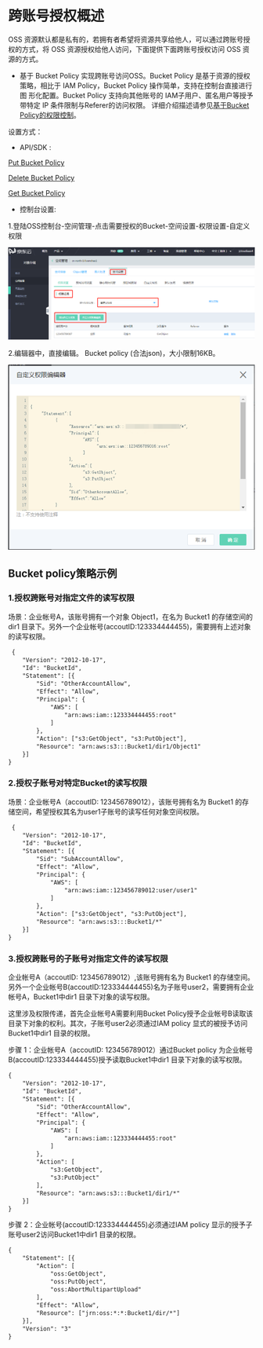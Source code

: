 # 跨账号授权概述

OSS 资源默认都是私有的，若拥有者希望将资源共享给他人，可以通过跨账号授权的方式，将 OSS 资源授权给他人访问，下面提供下面跨账号授权访问 OSS 资源的方式。

- 基于 Bucket Policy 实现跨账号访问OSS。Bucket Policy 是基于资源的授权策略，相比于 IAM Policy，Bucket Policy 操作简单，支持在控制台直接进行图
形化配置。Bucket Policy 支持向其他账号的 IAM子用户、匿名用户等授予带特定 IP 条件限制与Referer的访问权限。
详细介绍描述请参见[基于Bucket Policy的权限控制](../../Operation-Guide/Access-Control/Access-Control-Base-On-Bucket-Policy.md)。

设置方式：

* API/SDK :

[Put Bucket Policy](../../API-Reference-S3-Compatible/Compatibility-API/Operations-On-Bucket/Put-Bucket-Policy-2.md)

[Delete Bucket Policy](../../API-Reference-S3-Compatible/Compatibility-API/Operations-On-Bucket/Delete-Bucket-Policy-2.md)

[Get Bucket Policy](../../API-Reference-S3-Compatible/Compatibility-API/Operations-On-Bucket/Get-Bucket-Policy-2.md)

* 控制台设置:

1.登陆OSS控制台-空间管理-点击需要授权的Bucket-空间设置-权限设置-自定义权限

![Bucket Policy](../../../../../image/Object-Storage-Service/OSS-118.png)

2.编辑器中，直接编辑。
Bucket policy (合法json)，大小限制16KB。

![Bucket Policy](../../../../../image/Object-Storage-Service/OSS-119.png)

## Bucket policy策略示例

### 1.授权跨账号对指定文件的读写权限

场景：企业帐号A，该账号拥有一个对象 Object1，在名为 Bucket1 的存储空间的 dir1 目录下。另外一个企业帐号(accoutID:123334444455)，需要拥有上述对象的读写权限。

```
 {
	"Version": "2012-10-17",
	"Id": "BucketId",
	"Statement": [{
		"Sid": "OtherAccountAllow",
		"Effect": "Allow",
		"Principal": {
			"AWS": [
				"arn:aws:iam::123334444455:root"
			]
		},
		"Action": ["s3:GetObject", "s3:PutObject"],
		"Resource": "arn:aws:s3:::Bucket1/dir1/Object1"
	}]
}
```
### 2.授权子账号对特定Bucket的读写权限

场景：企业帐号A（accoutID: 123456789012），该账号拥有名为 Bucket1 的存储空间，希望授权其名为user1子账号的读写任何对象空间权限。

```
 {
	"Version": "2012-10-17",
	"Id": "BucketId",
	"Statement": [{
		"Sid": "SubAccountAllow",
		"Effect": "Allow",
		"Principal": {
			"AWS": [
				"arn:aws:iam::123456789012:user/user1"
			]
		},
		"Action": ["s3:GetObject", "s3:PutObject"],
		"Resource": "arn:aws:s3:::Bucket1/*"
	}]
}
```
### 3.授权跨账号的子账号对指定文件的读写权限


企业帐号A（accoutID: 123456789012）,该账号拥有名为 Bucket1 的存储空间。另外一个企业帐号B(accoutID:123334444455)名为子账号user2，需要拥有企业帐号A，Bucket1中dir1 目录下对象的读写权限。

这里涉及权限传递，首先企业帐号A需要利用Bucket Policy授予企业帐号B读取该目录下对象的权利。其次，子账号user2必须通过IAM policy 显式的被授予访问Bucket1中dir1 目录的权限。

步骤 1：企业帐号A（accoutID: 123456789012）通过Bucket policy 为企业帐号B(accoutID:123334444455)授予读取Bucket1中dir1 目录下对象的读写权限。

```
{
	"Version": "2012-10-17",
	"Id": "BucketId",
	"Statement": [{
		"Sid": "OtherAccountAllow",
		"Effect": "Allow",
		"Principal": {
			"AWS": [
				"arn:aws:iam::123334444455:root"
			]
		},
		"Action": [
			"s3:GetObject",
			"s3:PutObject"
		],
		"Resource": "arn:aws:s3:::Bucket1/dir1/*"
	}]
}
```

步骤 2：企业帐号(accoutID:123334444455)必须通过IAM policy 显示的授予子账号user2访问Bucket1中dir1 目录的权限。

```
{
	"Statement": [{
		"Action": [
			"oss:GetObject",
			"oss:PutObject",
			"oss:AbortMultipartUpload"
		],
		"Effect": "Allow",
		"Resource": ["jrn:oss:*:*:Bucket1/dir/*"]
	}],
	"Version": "3"
}

```


